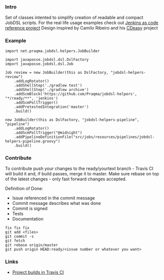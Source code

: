### Intro

Set of classes intented to simplify creation of readable and compact JobDSL scripts.
For the real life usage examples check out [Jenkins as code reference project](https://github.com/Praqma/JenkinsAsCodeReference)
Design inspired by Camilo Ribeiro and his [CDeasy](https://github.com/camiloribeiro/cdeasy) project

### Example

```
import net.praqma.jobdsl.helpers.JobBuilder

import javaposse.jobdsl.dsl.DslFactory
import javaposse.jobdsl.dsl.Job

Job review = new JobBuilder(this as DslFactory, "jobdsl-helpers-review")
    .addLogRotator()
    .addShellStep('./gradlew test')
    .addShellStep('./gradlew archive')
    .addScmBlock('https://github.com/Praqma/jobdsl-helpers', "*/ready/**", 'jenkins')
    .addScmPollTrigger()
    .addPretestedIntegration('master')
    .build()

new JobBuilder(this as DslFactory, "jobdsl-helpers-pipeline", "pipeline")
    .addLogRotator()
    .addScmPollTrigger("@midnight")
    .addPipelineDefinitionFile("src/jobs/resources/pipelines/jobdsl-helpers-pipeline.groovy")
    .build()
```

### Contribute

To contribute push your changes to the ready/yourtext branch - Travis CI will build it and, if build passes, merge it to master.
Make sure rebase on top of the latest changes - only fast forward changes accepted.

Definition of Done:
- Issue referenced in the commit message
- Commit message describes what was done
- Commit is signed
- Tests
- Documentation

```
fix fix fix
git add <files>
git commit -s
git fetch
git rebase origin/master
git push origin HEAD:ready/<issue number or whatever you want>
```

### Links

* [Project builds in Travis CI](https://travis-ci.org/Praqma/jobdsl-helpers)
